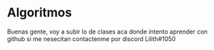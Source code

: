 # Algoritmos
Buenas gente, voy a subir lo de clases aca donde intento aprender con github
si me nesecitan contactenme por discord Lilith#1050
